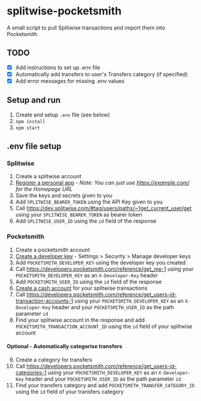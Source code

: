 # splitwise-pocketsmith

A small script to pull Splitwise transactions and import them into Pocketsmith

## TODO

- [x] Add instructions to set up .env file
- [x] Automatically add transfers to user's Transfers category (if specified)
- [x] Add error messages for missing .env values

## Setup and run

1. Create and setup `.env` file (see below)
2. `npm install`
3. `npm start`

## .env file setup

### Splitwise

1. Create a splitwise account
2. [Register a personal app](https://secure.splitwise.com/apps) - *Note: You can just use https://example.com/ for the Homepage URL*
3. Save the keys and secrets given to you
4. Add `SPLITWISE_BEARER_TOKEN` using the API Key given to you
5. Call https://dev.splitwise.com/#tag/users/paths/~1get_current_user/get using your `SPLITWISE_BEARER_TOKEN` as bearer token
6. Add `SPLITWISE_USER_ID` using the `id` field of the response

### Pocketsmith

1. Create a pocketsmith account
2. [Create a developer key](https://developers.pocketsmith.com/docs/introduction#tools-just-for-me) - Settings > Security > Manage developer keys
3. Add `POCKETSMITH_DEVELOPER_KEY` using the developer key you created
4. Call https://developers.pocketsmith.com/reference/get_me-1 using your `POCKETSMITH_DEVELOPER_KEY` as an `X-Developer-Key` header
5. Add `POCKETSMITH_USER_ID` using the `id` field of the response
6. [Create a cash account](https://learn.pocketsmith.com/article/189-dealing-with-cash-transactions) for your splitwise transactions
7. Call https://developers.pocketsmith.com/reference/get_users-id-transaction-accounts-1 using your `POCKETSMITH_DEVELOPER_KEY` as an `X-Developer-Key` header and your `POCKETSMITH_USER_ID` as the path parameter `id`
8. Find your splitwise account in the response and add `POCKETSMITH_TRANSACTION_ACCOUNT_ID` using the `id` field of your splitwise account

#### Optional - Automatically categorise transfers

9. Create a category for transfers
10. Call https://developers.pocketsmith.com/reference/get_users-id-categories-1 using your `POCKETSMITH_DEVELOPER_KEY` as an `X-Developer-Key` header and your `POCKETSMITH_USER_ID` as the path parameter `id`
11. Find your transfers category and add `POCKETSMITH_TRANSFER_CATEGORY_ID` using the `id` field of your transfers category
